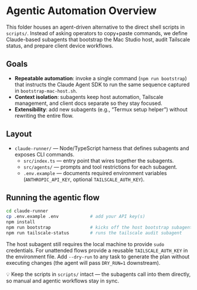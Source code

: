 # Agentic Automation Overview

This folder houses an agent-driven alternative to the direct shell scripts in `scripts/`.
Instead of asking operators to copy+paste commands, we define Claude-based subagents that
bootstrap the Mac Studio host, audit Tailscale status, and prepare client device workflows.

## Goals

- **Repeatable automation**: invoke a single command (`npm run bootstrap`) that instructs the
  Claude Agent SDK to run the same sequence captured in `bootstrap-mac-host.sh`.
- **Context isolation**: subagents keep host automation, Tailscale management, and client docs
  separate so they stay focused.
- **Extensibility**: add new subagents (e.g., “Termux setup helper”) without rewriting the entire
  flow.

## Layout

- `claude-runner/` — Node/TypeScript harness that defines subagents and exposes CLI commands.
  - `src/index.ts` — entry point that wires together the subagents.
  - `src/agents/` — prompts and tool restrictions for each subagent.
  - `.env.example` — documents required environment variables (`ANTHROPIC_API_KEY`, optional
    `TAILSCALE_AUTH_KEY`).

## Running the agentic flow

```bash
cd claude-runner
cp .env.example .env            # add your API key(s)
npm install
npm run bootstrap               # kicks off the host bootstrap subagent
npm run tailscale-status        # runs the tailscale audit subagent
```

The host subagent still requires the local machine to provide `sudo` credentials. For unattended
flows provide a reusable `TAILSCALE_AUTH_KEY` in the environment file. Add `--dry-run` to any task
to generate the plan without executing changes (the agent will pass `DRY_RUN=1` downstream).

💡 Keep the scripts in `scripts/` intact — the subagents call into them directly, so manual and
agentic workflows stay in sync.
